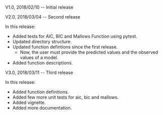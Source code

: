 V1.0, 2018/02/10 -- Initial release

V2.0, 2018/03/04 -- Second release

In this release:

- Added tests for AIC, BIC and Mallows Function using pytest.
- Updated directory structure.
- Updated function defintions since the first release.
  - Now, the user must provide the predicted values and the observed values of a model.
- Added function descriptions.

V3.0, 2018/03/11 -- Third release

In this release:

* Added function definitions.
* Added few more unit tests for aic, bic and mallows.
* Added vignette.
* Added more documentation.
